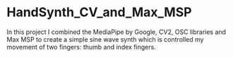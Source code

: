 # HandSynth_CV_and_Max_MSP

In this project I combined the MediaPipe by Google, CV2, OSC libraries and Max MSP to create a simple sine wave synth which is controlled my movement of two fingers: thumb and index fingers.
